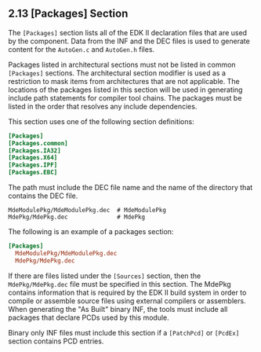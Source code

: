 <!--- @file
  2.13 [Packages] Section

  Copyright (c) 2007-2017, Intel Corporation. All rights reserved.<BR>

  Redistribution and use in source (original document form) and 'compiled'
  forms (converted to PDF, epub, HTML and other formats) with or without
  modification, are permitted provided that the following conditions are met:

  1) Redistributions of source code (original document form) must retain the
     above copyright notice, this list of conditions and the following
     disclaimer as the first lines of this file unmodified.

  2) Redistributions in compiled form (transformed to other DTDs, converted to
     PDF, epub, HTML and other formats) must reproduce the above copyright
     notice, this list of conditions and the following disclaimer in the
     documentation and/or other materials provided with the distribution.

  THIS DOCUMENTATION IS PROVIDED BY TIANOCORE PROJECT "AS IS" AND ANY EXPRESS OR
  IMPLIED WARRANTIES, INCLUDING, BUT NOT LIMITED TO, THE IMPLIED WARRANTIES OF
  MERCHANTABILITY AND FITNESS FOR A PARTICULAR PURPOSE ARE DISCLAIMED. IN NO
  EVENT SHALL TIANOCORE PROJECT  BE LIABLE FOR ANY DIRECT, INDIRECT, INCIDENTAL,
  SPECIAL, EXEMPLARY, OR CONSEQUENTIAL DAMAGES (INCLUDING, BUT NOT LIMITED TO,
  PROCUREMENT OF SUBSTITUTE GOODS OR SERVICES; LOSS OF USE, DATA, OR PROFITS;
  OR BUSINESS INTERRUPTION) HOWEVER CAUSED AND ON ANY THEORY OF LIABILITY,
  WHETHER IN CONTRACT, STRICT LIABILITY, OR TORT (INCLUDING NEGLIGENCE OR
  OTHERWISE) ARISING IN ANY WAY OUT OF THE USE OF THIS DOCUMENTATION, EVEN IF
  ADVISED OF THE POSSIBILITY OF SUCH DAMAGE.

-->

## 2.13 [Packages] Section

The `[Packages]` section lists all of the EDK II declaration files that are
used by the component. Data from the INF and the DEC files is used to generate
content for the `AutoGen.c` and `AutoGen.h` files.

Packages listed in architectural sections must not be listed in common
`[Packages]` sections. The architectural section modifier is used as a
restriction to mask items from architectures that are not applicable. The
locations of the packages listed in this section will be used in generating
include path statements for compiler tool chains. The packages must be listed
in the order that resolves any include dependencies.

This section uses one of the following section definitions:

```ini
[Packages]
[Packages.common]
[Packages.IA32]
[Packages.X64]
[Packages.IPF]
[Packages.EBC]
```

The path must include the DEC file name and the name of the directory that
contains the DEC file.

```
MdeModulePkg/MdeModulePkg.dec  # MdeModulePkg
MdePkg/MdePkg.dec              # MdePkg
```

The following is an example of a packages section:

```ini
[Packages]
  MdeModulePkg/MdeModulePkg.dec
  MdePkg/MdePkg.dec
```

If there are files listed under the `[Sources]` section, then the
`MdePkg/MdePkg.dec` file must be specified in this section. The MdePkg contains
information that is required by the EDK II build system in order to compile or
assemble source files using external compilers or assemblers. When generating
the "As Built" binary INF, the tools must include all packages that declare
PCDs used by this module.

Binary only INF files must include this section if a `[PatchPcd]` or `[PcdEx]`
section contains PCD entries.
